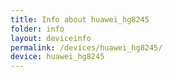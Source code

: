 ```yaml
---
title: Info about huawei_hg8245
folder: info
layout: deviceinfo
permalink: /devices/huawei_hg8245/
device: huawei_hg8245
---
```

